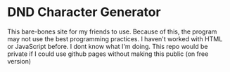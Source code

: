 # DND Character Generator
This bare-bones site for my friends to use.
Because of this, the program may not use the best programming practices.
I haven't worked with HTML or JavaScript before. I dont know what I'm doing.
This repo would be private if I could use github pages without making this public (on free version)
